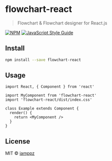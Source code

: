 # flowchart-react

> Flowchart &amp; Flowchart designer for React.js

[![NPM](https://img.shields.io/npm/v/flowchart-react.svg)](https://www.npmjs.com/package/flowchart-react) [![JavaScript Style Guide](https://img.shields.io/badge/code_style-standard-brightgreen.svg)](https://standardjs.com)

## Install

```bash
npm install --save flowchart-react
```

## Usage

```tsx
import React, { Component } from 'react'

import MyComponent from 'flowchart-react'
import 'flowchart-react/dist/index.css'

class Example extends Component {
  render() {
    return <MyComponent />
  }
}
```

## License

MIT © [iamppz](https://github.com/iamppz)
